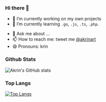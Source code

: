 ### Hi there 👋

<!--
**akrindev/akrindev** is a ✨ _special_ ✨ repository because its `README.md` (this file) appears on your GitHub profile.

Here are some ideas to get you started:
-->
- 🔭 I’m currently working on my own projects
- 🌱 I’m currently learning `.go`, `.js`, `.ts`, `.php`.
<!-- - 👯 I’m looking to collaborate on -->
<!-- - 🤔 I’m looking for help with ... -->
- 💬 Ask me about ...
- 📫 How to reach me: tweet me [@akrinart](https://twitter.com/Akrinart)
- 😄 Pronouns: krin


### Github Stats
![Akrin's GitHub stats](https://github-readme-stats.vercel.app/api?username=akrindev&show_icons=true&theme=react)

### Top Langs
[![Top Langs](https://github-readme-stats.vercel.app/api/top-langs/?username=akrindev&hide=blade,html&langs_count=4)](https://github.com/akrindev)
